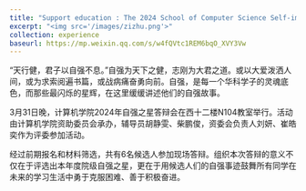 ```yaml
---
title: "Support education : The 2024 School of Computer Science Self-improvement Star Selection Debate was successfully held"
excerpt: "<img src='/images/zizhu.png'>"
collection: experience
baseurl: https://mp.weixin.qq.com/s/w4fQVtc1REM6bqO_XVY3Vw
---
```


“天行健，君子以自强不息。”自强为天下之健，志刚为大君之道。或以大爱泼洒人间，或为求索阅遍书篇，或战病痛奋勇向前。自强，是每一个华科学子的灵魂底色，而那些最闪烁的星辉，在这里缓缓讲述他们的自强故事。

3月31日晚，计算机学院2024年自强之星答辩会在西十二楼N104教室举行。活动由计算机学院资助委员会承办，辅导员胡静雯、柴鹏俊，资委会负责人刘妍、崔皓奕作为评委参加活动。

经过前期报名和材料筛选，共有6名候选人参加现场答辩。组织本次答辩的意义不仅在于评选出本年度院级自强之星，更在于用候选人们的自强事迹鼓舞所有同学在未来的学习生活中勇于克服困难、善于积极奋进。






